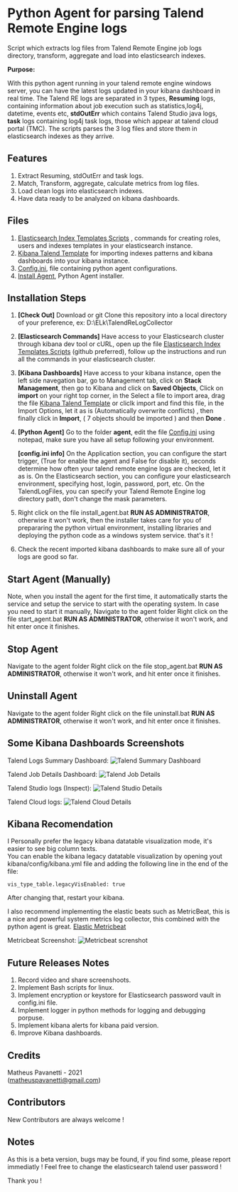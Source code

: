 # Python Agent for parsing Talend Remote Engine logs
Script which extracts log files from Talend Remote Engine job logs directory, transform, aggregate and load into elasticsearch indexes.

**Purpose:**

With this python agent running in your talend remote engine windows server, you can have the latest logs updated in your kibana dashboard in real time.
The Talend RE logs are separated in 3 types, **Resuming** logs, containing information about job execution such as statistics,log4j, datetime, events etc, **stdOutErr** which contains Talend Studio java logs, **task** logs containing log4j task logs, those which appear at talend cloud portal (TMC).
The scripts parses the 3 log files and store them in elasticsearch indexes as they arrive.

## Features
1. Extract Resuming, stdOutErr and task logs.
2. Match, Transform, aggregate, calculate metrics from log files.
3. Load clean logs into elasticsearch indexes.
4. Have data ready to be analyzed on kibana dashboards.

## Files
1. [Elasticsearch Index Templates Scripts](Elasticsearch%20Index%20Templates%20for%20Talend%20Logs.md) , commands for creating roles, users and indexes templates in your elasticsearch instance.
2. [Kibana Talend Template](Kibana%20Talend%20Template.ndjson) for importing indexes patterns and kibana dashboards into your kibana instance.
3. [Config.ini](agent/config.ini), file containing python agent configurations.
4. [Install Agent](agent/install_agent.bat), Python Agent installer.

## Installation Steps
1. **[Check Out]** Download or git Clone this repository into a local directory of your preference, ex: D:\ELk\TalendReLogCollector 
2. **[Elasticsearch Commands]** Have access to your Elasticsearch cluster through kibana dev tool or cURL, open up the file [Elasticsearch Index Templates Scripts](Elasticsearch%20Index%20Templates%20for%20Talend%20Logs.md) (github preferred), follow up the instructions and run all the commands in your elasticsearch cluster.
3. **[Kibana Dashboards]** Have access to your kibana instance, open the left side navegation bar, go to Management tab, click on **Stack Management**, then go to Kibana and click on **Saved Objects**, Click on **import** on your right top corner, in the Select a file to import area, drag the file [Kibana Talend Template](Kibana%20Talend%20Template.ndjson) or cliclk import and find this file, in the Import Options, let it as is (Automatically overwrite conflicts) , then finally click in **Import**, ( 7 objects should be imported ) and then **Done** .
4. **[Python Agent]** Go to the folder **agent**, edit the file [Config.ini](agent/config.ini) using notepad, make sure you have all setup following your environment.

	**[config.ini info]**
	On the Application section, you can configure the start trigger, (True for enable the agent and False for disable it), seconds determine how often your talend remote engine logs are checked, let it as is.
	On the Elasticsearch section, you can configure your elasticsearch environment, specifying host, login, password, port, etc.
	On the TalendLogFiles, you can specify your Talend Remote Engine log directory path, don't change the mask parameters.

5. Right click on the file install_agent.bat **RUN AS ADMINISTRATOR**, otherwise it won't work, then the installer takes care for you of prepararing the python virtual environment, installing libraries and deploying the python code as a windows system service. that's it !
6. Check the recent imported kibana dashboards to make sure all of your logs are good so far.

## Start Agent (Manually)
Note, when you install the agent for the first time, it automatically starts the service and setup the service to start with the operating system.
In case you need to start it manually, Navigate to the agent folder Right click on the file start_agent.bat **RUN AS ADMINISTRATOR**, otherwise it won't work, and hit enter once it finishes.

## Stop Agent
Navigate to the agent folder Right click on the file stop_agent.bat **RUN AS ADMINISTRATOR**, otherwise it won't work, and hit enter once it finishes.

## Uninstall Agent
Navigate to the agent folder Right click on the file uninstall.bat **RUN AS ADMINISTRATOR**, otherwise it won't work, and hit enter once it finishes.

## Some Kibana Dashboards Screenshots
Talend Logs Summary Dashboard:
![Talend Summary Dashboard](img/SummaryDashboard.JPG)  

Talend Job Details Dashboard:
![Talend Job Details](img/JobDetailsDashboard.JPG)  

Talend Studio logs (Inspect):
![Talend Studio Details](img/JobDetailsTalendStudio.JPG)  

Talend Cloud logs:
![Talend Cloud Details](img/JobDetailsTalendCloudTask.JPG)  

## Kibana Recomendation
I Personally prefer the legacy kibana datatable visualization mode, it's easier to see big column texts.  
You can enable the kibana legacy datatable visualization by opening yout kibana/config/kibana.yml file and adding the following line in the end of the file:
```
vis_type_table.legacyVisEnabled: true
```
After changing that, restart your kibana.  
  
I also recommend implementing the elastic beats such as MetricBeat, this is a nice and powerful system metrics log collector, this combined with the python agent is great.
[Elastic Metricbeat](https://www.elastic.co/pt/beats/metricbeat)
  
Metricbeat Screenshot:
![Metricbeat screnshot](img/metricbeat-system-dashboard.png)

## Future Releases Notes
1. Record video and share screenshoots.
2. Implement Bash scripts for linux.
3. Implement encryption or keystore for Elasticsearch password vault in config.ini file.
4. Implement logger in python methods for logging and debugging porpuse.
5. Implement kibana alerts for kibana paid version.
6. Improve Kibana dashboards.

## Credits
Matheus Pavanetti - 2021  
(matheuspavanetti@gmail.com)

## Contributors
New Contributors are always welcome !

## Notes
As this is a beta version, bugs may be found, if you find some, please report immediatly !
Feel free to change the elasticsearch talend user password !

Thank you !


